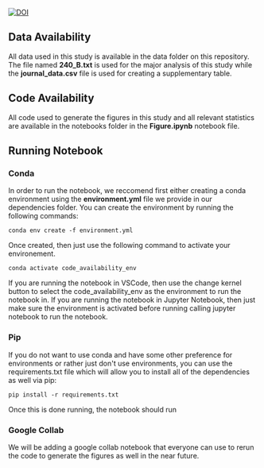 [![DOI](https://zenodo.org/badge/653886996.svg)](https://zenodo.org/doi/10.5281/zenodo.10108744)
## Data Availability 
All data used in this study is available in the data folder on this repository. The file named **240_B.txt** is used for the major analysis of this study while the **journal_data.csv** file is used for creating a supplementary table. 
## Code Availability 
All code used to generate the figures in this study and all relevant statistics are available in the notebooks folder in the **Figure.ipynb** notebook file. 


## Running Notebook
### Conda 
In order to run the notebook, we reccomend first either creating a conda environment using the **environment.yml** file we provide in our dependencies folder. You can create the environment by running the following commands:

`conda env create -f environment.yml`

Once created, then just use the following command to activate your environement. 

`conda activate code_availability_env`

If you are running the notebook in VSCode, then use the change kernel button to select the code_availability_env as the environment to run the notebook in. 
If you are running the notebook in Jupyter Notebook, then just make sure the environment is activated before running calling jupyter notebook to run the notebook. 

### Pip 
If you do not want to use conda and have some other preference for environments or rather just don't use environments, you can use the requirements.txt file which will allow you to 
install all of the dependencies as well via pip:

`pip install -r requirements.txt`

Once this is done running, the notebook should run

### Google Collab
We will be adding a google collab notebook that everyone can use to rerun the code to generate the figures as well in the near future. 
